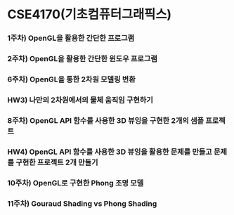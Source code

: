 # CSE4170(기초컴퓨터그래픽스)

### 1주차) OpenGL을 활용한 간단한 프로그램
### 2주차) OpenGL을 활용한 간단한 윈도우 프로그램
### 6주차) OpenGL을 통한 2차원 모델링 변환
### HW3) 나만의 2차원에서의 물체 움직임 구현하기
### 8주차) OpenGL API 함수를 사용한 3D 뷰잉을 구현한 2개의 샘플 프로젝트
### HW4) OpenGL API 함수를 사용한 3D 뷰잉을 활용한 문제를 만들고 문제를 구현한 프로젝트 2개 만들기
### 10주차) OpenGL로 구현한 Phong 조명 모델
### 11주차) Gouraud Shading vs Phong Shading

